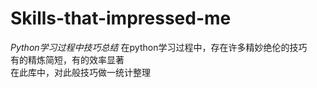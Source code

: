 # Skills-that-impressed-me
*Python学习过程中技巧总结*
在python学习过程中，存在许多精妙绝伦的技巧  
有的精炼简短，有的效率显著  
在此库中，对此般技巧做一统计整理
